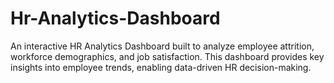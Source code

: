 # Hr-Analytics-Dashboard
An interactive HR Analytics Dashboard built to analyze employee attrition, workforce demographics, and job satisfaction. This dashboard provides key insights into employee trends, enabling data-driven HR decision-making.
